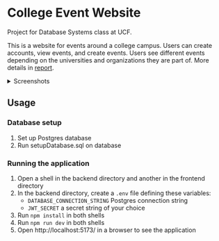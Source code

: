 # College Event Website

Project for Database Systems class at UCF.

This is a website for events around a college campus. Users can create accounts, view events, and create events. Users see different events depending on the universities and organizations they are part of. More details in [report](submissions/Project%20Report.pdf).

<details>
<summary>Screenshots</summary>

![Homepage](screenshots/homepage.png)

---

![Inside an event](screenshots/insideEvent.png)

---

![RSOs](screenshots/rsos.png)

---

![Control panel](screenshots/controlPanel.png)

---

![Superadmin controls](screenshots/superadminControls.png)

---

</details>

## Usage

### Database setup

1. Set up Postgres database
2. Run setupDatabase.sql on database

### Running the application

1. Open a shell in the backend directory and another in the frontend directory
2. In the backend directory, create a `.env` file defining these variables:
	- `DATABASE_CONNECTION_STRING` Postgres connection string
	- `JWT_SECRET` a secret string of your choice
3. Run `npm install` in both shells
4. Run `npm run dev` in both shells
5. Open http://localhost:5173/ in a browser to see the application
